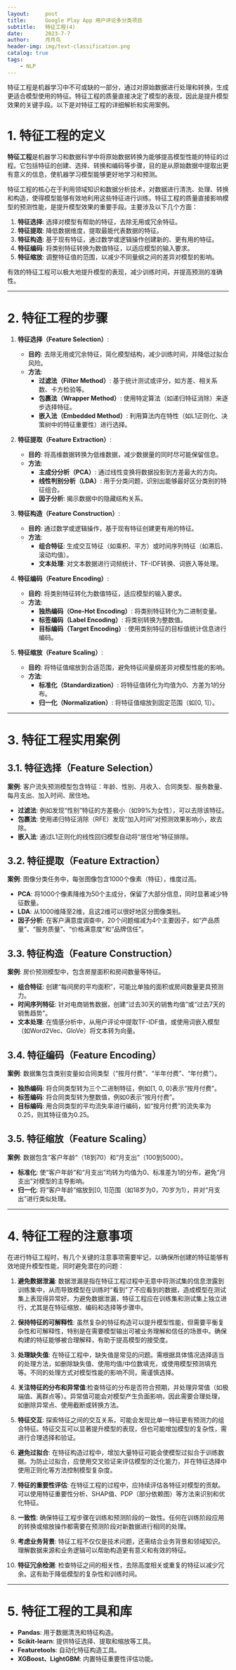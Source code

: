 ```yaml
---
layout:     post
title:      Google Play App 用户评论多分类项目
subtitle:   特征工程(4)
date:       2023-7-7
author:     月月鸟
header-img: img/text-classification.png
catalog: true
tags:
    - NLP
---
```

特征工程是机器学习中不可或缺的一部分，通过对原始数据进行处理和转换，生成更适合模型使用的特征。特征工程的质量直接决定了模型的表现，因此是提升模型效果的关键手段。以下是对特征工程的详细解析和实用案例。

# 1. 特征工程的定义
**特征工程**是机器学习和数据科学中将原始数据转换为能够提高模型性能的特征的过程。它包括特征的创建、选择、转换和编码等步骤，目的是从原始数据中提取出更有意义的信息，使机器学习模型能够更好地学习和预测。

特征工程的核心在于利用领域知识和数据分析技术，对数据进行清洗、处理、转换和构造，使得模型能够有效地利用这些特征进行训练。特征工程的质量直接影响模型的预测性能，是提升模型效果的重要手段。主要涉及以下几个方面：

1. **特征选择**: 选择对模型有帮助的特征，去除无用或冗余特征。
2. **特征提取**: 降低数据维度，提取最能代表数据的特征。
3. **特征构造**: 基于现有特征，通过数学或逻辑操作创建新的、更有用的特征。
4. **特征编码**: 将类别特征转换为数值特征，以适应模型的输入要求。
5. **特征缩放**: 调整特征值的范围，以减少不同量纲之间的差异对模型的影响。

有效的特征工程可以极大地提升模型的表现，减少训练时间，并提高预测的准确性。

---

# 2. 特征工程的步骤

1. **特征选择（Feature Selection）**:
   - **目的**: 去除无用或冗余特征，简化模型结构，减少训练时间，并降低过拟合风险。
   - **方法**:
     - **过滤法（Filter Method）**: 基于统计测试或评分，如方差、相关系数、卡方检验等。
     - **包裹法（Wrapper Method）**: 使用特定算法（如递归特征消除）来逐步选择特征。
     - **嵌入法（Embedded Method）**: 利用算法内在特性（如L1正则化、决策树中的特征重要性）进行选择。

2. **特征提取（Feature Extraction）**:
   - **目的**: 将高维数据转换为低维数据，减少数据量的同时尽可能保留信息。
   - **方法**:
     - **主成分分析（PCA）**: 通过线性变换将数据投影到方差最大的方向。
     - **线性判别分析（LDA）**: 用于分类问题，识别出能够最好区分类别的特征组合。
     - **因子分析**: 揭示数据中的隐藏结构关系。

3. **特征构造（Feature Construction）**:
   - **目的**: 通过数学或逻辑操作，基于现有特征创建更有用的特征。
   - **方法**:
     - **组合特征**: 生成交互特征（如乘积、平方）或时间序列特征（如滞后、滚动均值）。
     - **文本处理**: 对文本数据进行词频统计、TF-IDF转换、词嵌入等处理。

4. **特征编码（Feature Encoding）**:
   - **目的**: 将类别特征转化为数值特征，适应模型的输入要求。
   - **方法**:
     - **独热编码（One-Hot Encoding）**: 将类别特征转化为二进制变量。
     - **标签编码（Label Encoding）**: 将类别转换为整数值。
     - **目标编码（Target Encoding）**: 使用类别特征的目标值统计信息进行编码。

5. **特征缩放（Feature Scaling）**:
   - **目的**: 将特征值缩放到合适范围，避免特征间量纲差异对模型性能的影响。
   - **方法**:
     - **标准化（Standardization）**: 将特征值转化为均值为0、方差为1的分布。
     - **归一化（Normalization）**: 将特征值缩放到固定范围（如[0, 1]）。

---


# 3. 特征工程实用案例

## 3.1. 特征选择（Feature Selection）

**案例**: 客户流失预测模型包含特征：年龄、性别、月收入、合同类型、服务数量、每月支出、加入时间、居住地。

- **过滤法**: 例如发现“性别”特征的方差极小（如99%为女性），可以去除该特征。
- **包裹法**: 使用递归特征消除（RFE）发现“加入时间”对预测效果影响小，故去除。
- **嵌入法**: 通过L1正则化的线性回归模型自动将“居住地”特征排除。

## 3.2. 特征提取（Feature Extraction）

**案例**: 图像分类任务中，每张图像包含1000个像素（特征），维度过高。

- **PCA**: 将1000个像素降维为50个主成分，保留了大部分信息，同时显著减少特征数量。
- **LDA**: 从1000维降至2维，且这2维可以很好地区分图像类别。
- **因子分析**: 在客户满意度调查中，20个问题缩减为4个主要因子，如“产品质量”、“服务质量”、“价格满意度”和“品牌信任”。

## 3.3. 特征构造（Feature Construction）

**案例**: 房价预测模型中，包含房屋面积和房间数量等特征。

- **组合特征**: 创建“每间房的平均面积”，可能比单独的面积或房间数量更具预测力。
- **时间序列特征**: 针对电商销售数据，创建“过去30天的销售均值”或“过去7天的销售趋势”。
- **文本处理**: 在情感分析中，从用户评论中提取TF-IDF值，或使用词嵌入模型（如Word2Vec、GloVe）将文本转为向量。

## 3.4. 特征编码（Feature Encoding）

**案例**: 数据集包含类别变量如合同类型（“按月付费”、“半年付费”、“年付费”）。

- **独热编码**: 将合同类型转为三个二进制特征，例如[1, 0, 0]表示“按月付费”。
- **标签编码**: 将合同类型转为整数值，例如0表示“按月付费”。
- **目标编码**: 用合同类型的平均流失率进行编码，如“按月付费”的流失率为0.25，则其特征值为0.25。

## 3.5. 特征缩放（Feature Scaling）

**案例**: 数据包含“客户年龄”（18到70）和“月支出”（100到5000）。

- **标准化**: 使“客户年龄”和“月支出”均转为均值为0、标准差为1的分布，避免“月支出”对模型的主导影响。
- **归一化**: 将“客户年龄”缩放到[0, 1]范围（如18岁为0，70岁为1），并对“月支出”进行类似处理。

---

# 4. 特征工程的注意事项

在进行特征工程时，有几个关键的注意事项需要牢记，以确保所创建的特征能够有效地提升模型性能，同时避免潜在的问题：

1. **避免数据泄漏**: 数据泄漏是指在特征工程过程中无意中将测试集的信息泄露到训练集中，从而导致模型在训练时“看到”了不应看到的数据，造成模型在测试集上表现得异常好。为避免数据泄漏，特征工程应在训练集和测试集上独立进行，尤其是在特征缩放、编码和选择等步骤中。

2. **保持特征的可解释性**: 虽然复杂的特征构造可以提升模型性能，但需要平衡复杂性和可解释性，特别是在需要模型输出可被业务理解和信任的场景中。确保构建的特征能够被合理解释，有助于提高模型的接受度。

3. **处理缺失值**: 在特征工程中，缺失值是常见的问题。需根据具体情况选择适当的处理方法，如删除缺失值、使用均值/中位数填充，或使用模型预测填充等。不同的处理方式对模型性能的影响不同，需谨慎选择。

4. **关注特征的分布和异常值**:检查特征的分布是否符合预期，并处理异常值（如极端值、离群点等）。异常值可能会对模型产生负面影响，因此需要合理处理，如删除异常点、使用截断或转换方法。

5. **特征交互**: 探索特征之间的交互关系，可能会发现比单一特征更有预测力的组合特征。特征交互可以显著提升模型的表现，但也可能增加模型的复杂性，需进行合理选择和验证。

6. **避免过拟合**: 在特征构造过程中，增加大量特征可能会使模型过拟合于训练数据。为防止过拟合，应使用交叉验证来评估模型的泛化能力，并在特征选择中使用正则化等方法控制模型复杂度。

7. **特征的重要性评估**: 在特征工程的过程中，应持续评估各特征对模型的贡献。可以使用特征重要性分析、SHAP值、PDP（部分依赖图）等方法来识别和优化特征。

8. **一致性**: 确保特征工程步骤在训练和预测阶段的一致性。任何在训练阶段应用的转换或缩放操作都需要在预测阶段对新数据进行相同的处理。

9. **考虑业务背景**: 特征工程不仅仅是技术问题，还需结合业务背景和领域知识。理解数据来源和业务逻辑可以帮助构造更有意义和有效的特征。

10.  **特征冗余检测**: 检查特征之间的相关性，去除高度相关或重复的特征以减少冗余。这有助于降低模型的复杂性和训练时间。

---

# 5. 特征工程的工具和库

- **Pandas**: 用于数据清洗和特征构造。
- **Scikit-learn**: 提供特征选择、提取和缩放等工具。
- **Featuretools**: 自动化特征构造工具。
- **XGBoost、LightGBM**: 内置特征重要性评估功能。


